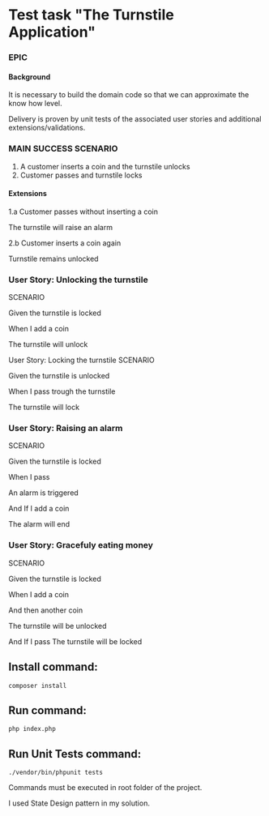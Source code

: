 # Test task "The Turnstile Application"

### EPIC

#### Background

It is necessary to build the domain code so that we can approximate the know how level.

Delivery is proven by unit tests of the associated user stories and additional extensions/validations.

### MAIN SUCCESS SCENARIO


  1. A customer inserts a coin and the turnstile unlocks
  2. Customer passes and turnstile locks

#### Extensions

1.a Customer passes without inserting a coin

The turnstile will raise an alarm

2.b Customer inserts a coin again

Turnstile remains unlocked

### User Story: Unlocking the turnstile
SCENARIO

Given the turnstile is locked

When I add a coin

The turnstile will unlock

User Story: Locking the turnstile
SCENARIO

Given the turnstile is unlocked

When I pass trough the turnstile

The turnstile will lock

### User Story: Raising an alarm
SCENARIO

Given the turnstile is locked

When I pass

An alarm is triggered

And If I add a coin

The alarm will end

### User Story: Gracefuly eating money
SCENARIO

Given the turnstile is locked

When I add a coin

And then another coin

The turnstile will be unlocked

And If I pass The turnstile will be locked

## Install command:
`composer install`

## Run command:
`php index.php`

## Run Unit Tests command:
`./vendor/bin/phpunit tests`

Commands must be executed in root folder of the project.

I used State Design pattern in my solution.
